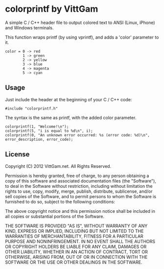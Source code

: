 # colorprintf by VittGam

A simple C / C++ header file to output colored text to ANSI (Linux, iPhone) and Windows terminals.

This function wraps printf (by using vprintf), and adds a 'color' parameter to it.

    color = 0 -> red
            1 -> green
            2 -> yellow
            3 -> blue
            4 -> magenta
            5 -> cyan

## Usage

Just include the header at the beginning of your C / C++ code:

    #include "colorprintf.h"

The syntax is the same as printf, with the added color parameter.

    colorprintf(1, "Welcome!\n");
    colorprintf(5, "i is equal to %d\n", i);
    colorprintf(0, "An unknown error occurred: %s (error code: %d)\n", error_description, error_code);

## License

Copyright (C) 2012 VittGam.net. All Rights Reserved.

Permission is hereby granted, free of charge, to any person obtaining a copy of this software and associated documentation files (the "Software"), to deal in the Software without restriction, including without limitation the rights to use, copy, modify, merge, publish, distribute, sublicense, and/or sell copies of the Software, and to permit persons to whom the Software is furnished to do so, subject to the following conditions:

The above copyright notice and this permission notice shall be included in all copies or substantial portions of the Software.

THE SOFTWARE IS PROVIDED "AS IS", WITHOUT WARRANTY OF ANY KIND, EXPRESS OR IMPLIED, INCLUDING BUT NOT LIMITED TO THE WARRANTIES OF MERCHANTABILITY, FITNESS FOR A PARTICULAR PURPOSE AND NONINFRINGEMENT. IN NO EVENT SHALL THE AUTHORS OR COPYRIGHT HOLDERS BE LIABLE FOR ANY CLAIM, DAMAGES OR OTHER LIABILITY, WHETHER IN AN ACTION OF CONTRACT, TORT OR OTHERWISE, ARISING FROM, OUT OF OR IN CONNECTION WITH THE SOFTWARE OR THE USE OR OTHER DEALINGS IN THE SOFTWARE.

